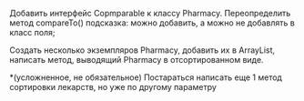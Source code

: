 Добавить интерфейс Copmparable<Pharmacy> к классу Pharmacy. Переопределить метод compareTo()
подсказка: можно добавить, а можно не добавлять в класс поля;

Создать несколько экземпляров Pharmacy, добавить их в ArrayList, написать метод, выводящий Pharmacy в отсортированном виде.

*(усложненное, не обязательное) Постараться написать еще 1 метод сортировки лекарств, но уже по другому параметру
